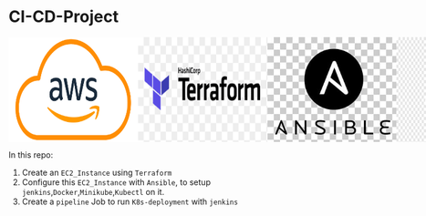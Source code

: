 # CI-CD-Project


<div style="display: flex; justify-content: space-between;">
  <img src="https://github.com/ZaynabMohammed/CI-CD-Project/blob/master/AWS.png" alt="Image 1" width="45%">
  <img src="https://github.com/ZaynabMohammed/CI-CD-Project/blob/master/Terraform.png" alt="Image 2" width="45%">
  <img src="https://github.com/ZaynabMohammed/CI-CD-Project/blob/master/Ansible.png" alt="Image 3" width="45%">
  <img src="https://github.com/ZaynabMohammed/CI-CD-Project/blob/master/K8S.png" alt="Image 4" width="45%">
  <img src="https://github.com/ZaynabMohammed/CI-CD-Project/blob/master/docker.png" alt="Image 5" width="45%">
  <img src="https://github.com/ZaynabMohammed/CI-CD-Project/blob/master/jenkins.png" alt="Image 6" width="45%">
</div>

In this repo:
1. Create an `EC2_Instance` using `Terraform`
2. Configure this `EC2_Instance` with `Ansible`, to setup `jenkins`,`Docker`,`Minikube`,`Kubectl` on it.
3. Create a `pipeline` Job to run `K8s-deployment` with `jenkins`
